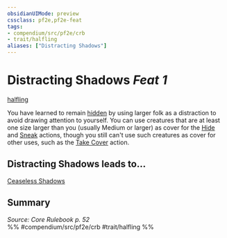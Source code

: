 ```yaml
---
obsidianUIMode: preview
cssclass: pf2e,pf2e-feat
tags:
- compendium/src/pf2e/crb
- trait/halfling
aliases: ["Distracting Shadows"]
---
```

# Distracting Shadows  *Feat 1*  
[halfling](/rules/traits/halfling.md)  


You have learned to remain [hidden](/rules/conditions.md#Hidden) by using larger folk as a distraction to avoid drawing attention to yourself. You can use creatures that are at least one size larger than you (usually Medium or larger) as cover for the [Hide](/rules/actions/hide.md) and [Sneak](/rules/actions/sneak.md) actions, though you still can't use such creatures as cover for other uses, such as the [Take Cover](/rules/actions/take-cover.md) action.

## Distracting Shadows leads to...

[Ceaseless Shadows](/compendium/feats/ceaseless-shadows.md)

## Summary

*Source: Core Rulebook p. 52*  
%% #compendium/src/pf2e/crb #trait/halfling %%